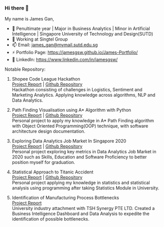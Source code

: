 ### Hi there 👋

My name is James Gan,

- 📖   Penultimate year | Major in Business Analytics | Minor in Artificial Intelligence | Singapore University of Technology and Design(SUTD)
- 🔭   Working at Singtel Group
- 📫   Email: james_gan@mymail.sutd.edu.sg
- ⚡   Portfolio Page: https://jamesgsw.github.io/James-Portfolio/
- 🔗   LinkedIn: https://www.linkedin.com/in/jamesgsw/


Notable Repository:
1. Shopee Code League Hackathon<br/>
[Project Report](https://jamesgsw.github.io/James-Portfolio/projects/shopee-code-league/) | [Github Repository](https://github.com/jamesgsw/Shopee-Code-League-2020) <br/>
Hackathon consisting of challenges in Logistics, Sentiment and Marketing Analytics. Applying knowledge across algorithms, NLP and Data Analytics.

2. Path Finding Visualisation using A* Algorithm with Python<br/>
[Project Report](https://jamesgsw.github.io/James-Portfolio/projects/path-finding-astar-algorithm/) | [Github Repository](https://github.com/jamesgsw/Path-Finding-Algorithm-with-Visulisation) <br/>
Personal project to apply my knowledge in A* Path Finding algorithm with Object Oriented Programming(OOP) technique, with software architecture design documentation.
 
3. Exploring Data Analytics Job Market In Singapore 2020 <br/>
[Project Report](https://jamesgsw.github.io/James-Portfolio/projects/job-market/) | [Github Repository](https://github.com/jamesgsw/Exploring-Data-and-Analytics-Job-Market-Outlook-in-Singapore-2020) <br/>
Personal project exploring key metrics in  Data Analytics Job Market in 2020 such as Skills, Education and Software Proficiency to better position myself for graduation.

4. Statistical Approach to Titanic Accident <br/>
[Project Report](https://jamesgsw.github.io/James-Portfolio/projects/titanic-accident/) | [Github Repository](https://github.com/jamesgsw/A-Statistical-Approach-to-the-Titanic-Accident) <br/>
Personal project applying my knowledge in statistics and statistical analysis using programming after taking Statistics Module in University.

5. Identification of Manufacturing Process Bottlenecks <br/>
[Project Report](https://jamesgsw.github.io/James-Portfolio/projects/tsh-manufacturing-bottleneck/) <br/>
University industry attachment with TSH Synergy PTE LTD. Created a Business Intelligence Dashboard and Data Analysis to expedite the identification of possible bottlenecks.

<!--
- 🌱 I’m currently learning ...
- 👯 I’m looking to collaborate on ...
- 🤔 I’m looking for help with ...
- 💬 Ask me about ...
- 🌐   About me: 
-->
